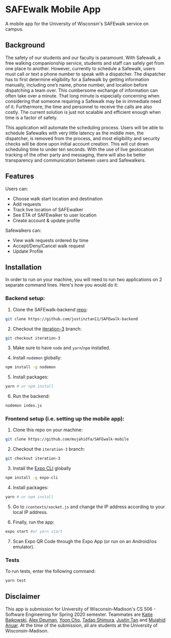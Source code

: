 # SAFEwalk Mobile App

A mobile app for the University of Wisconsin's SAFEwalk service on campus.

## Background
The safety of our students and our faculty is paramount. With Safewalk, a free walking companionship service, students and staff can safely get from one place to another. However, currently to schedule a Safewalk, users must call or text a phone number to speak with a dispatcher. The dispatcher has to first determine eligibility for a Safewalk by getting information manually, including one’s name, phone number, and location before dispatching a team over. This cumbersome exchange of information can often take over a minute. That long minute is especially concerning when considering that someone requiring a Safewalk may be in immediate need of it. Furthermore, the time and personnel to receive the calls are also costly. The current solution is just not scalable and efficient enough when time is a factor of safety.

This application will automate the scheduling process. Users will be able to schedule Safewalks with very little latency as the middle men, the dispatcher, is removed from the process, and most eligibility and security checks will be done upon initial account creation. This will cut down scheduling time to under ten seconds. With the use of live geolocation tracking of the other party and messaging, there will also be better transparency and communication between users and Safewalkers. 

## Features
Users can:
- Choose walk start location and  destination
- Add requests
- Track live location of SAFEwalker
- See ETA of SAFEwalker to user location
- Create account & update profile 

Safewalkers can:
- View walk requests ordered by time
- Accept/Deny/Cancel walk request
- Update Profile

## Installation

In order to run on your machine, you will need to run two applications on 2 separate command lines. Here's how you would do it:

### Backend setup:

1. Clone the SAFEwalk-backend [repo](https://github.com/justinztan11/SAFEwalk-backend):

```sh
git clone https://github.com/justinztan11/SAFEwalk-backend
```

2. Checkout the [iteration-3](https://github.com/justinztan11/SAFEwalk-backend/tree/iteration-3) branch:

```sh
git checkout iteration-3
```

3. Make sure to have `node` and `yarn`/`npm` installed.

4. Install `nodemon` globally:

```sh
npm install -g nodemon
```

5. Install packages:

```sh
yarn # or npm install
```

6. Run the backend:

```sh
nodemon index.js
```

### Frontend setup (i.e. setting up the mobile app):

1. Clone this repo on your machine:

```sh
git clone https://github.com/mujahidfa/SAFEwalk-mobile
```

2. Checkout the `iteration-3` branch:

```sh
git checkout iteration-3
```

3. Install the [Expo CLI](https://docs.expo.io/workflow/expo-cli/) globally

```sh
npm install -g expo-cli
```

4. Install packages:

```sh
yarn # or npm install
```

5. Go to `/contexts/socket.js` and change the IP address according to your local IP address.

6. Finally, run the app:

```sh
expo start #or yarn start
```

7. Scan Expo QR Code through the Expo App (or run on an Android/ios emulator).

### Tests

To run tests, enter the following command:

```sh
yarn test
```

## Disclaimer

This app is submission for University of Wisconsin-Madison's CS 506 - Software Engineering for Spring 2020 semester. Teammates are [Katie Bajkowski](https://github.com/Bajkowski), [Alex Deuman](https://github.com/adeuman), [Yoon Cho](https://github.com/yoon172), [Tadao Shimura](https://github.com/tshimura10), [Justin Tan](https://github.com/justinztan11) and [Mujahid Anuar](https://github.com/mujahidfa). At the time of the submission, all are students at the University of Wisconsin-Madison.
